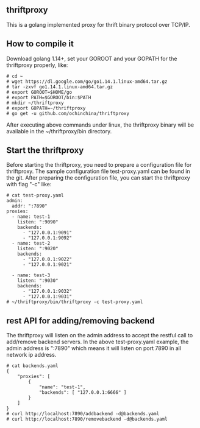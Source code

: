## thriftproxy

This is a golang implemented proxy for thrift binary protocol over TCP/IP.

## How to compile it

Download golang 1.14+, set your GOROOT and your GOPATH for the thriftproxy properly, like:

```shell
# cd ~
# wget https://dl.google.com/go/go1.14.1.linux-amd64.tar.gz
# tar -zxvf go1.14.1.linux-amd64.tar.gz
# export GOROOT=$HOME/go
# export PATH=$GOROOT/bin:$PATH
# mkdir ~/thriftproxy
# export GOPATH=~/thriftproxy
# go get -u github.com/ochinchina/thriftproxy
```

After executing above commands under linux, the thriftproxy binary will be available in the ~/thriftproxy/bin directory.

## Start the thriftproxy

Before starting the thriftproxy, you need to prepare a configuration file for thriftproxy. The sample configuration file test-proxy.yaml can be found in the git. After preparing the configuration file, you can start the thriftproxy with flag "-c" like:

```shell
# cat test-proxy.yaml
admin:
  addr: ":7890"
proxies:
  - name: test-1
    listen: ":9090"
    backends:
      - "127.0.0.1:9091"
      - "127.0.0.1:9092"
  - name: test-2
    listen: ":9020"
    backends:
      - "127.0.0.1:9022"
      - "127.0.0.1:9021"

  - name: test-3
    listen: ":9030"
    backends:
      - "127.0.0.1:9032"
      - "127.0.0.1:9031"
# ~/thriftproxy/bin/thriftproxy -c test-proxy.yaml
```

## rest API for adding/removing backend

The thriftproxy will listen on the admin address to accept the restful call to add/remove backend servers. In the above test-proxy.yaml example, the admin address is ":7890" which means it will listen on port 7890 in all network ip address.

```shell
# cat backends.yaml
{
    "proxies": [
        {
            "name": "test-1",
            "backends": [ "127.0.0.1:6666" ]
        }
    ]
}
# curl http://localhost:7890/addbackend -d@backends.yaml
# curl http://localhost:7890/removebackend -d@backends.yaml

```
